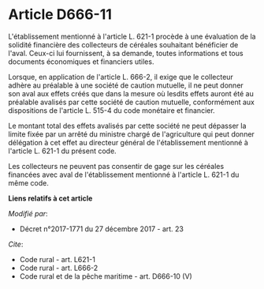# Article D666-11

L'établissement mentionné à l'article L. 621-1 procède à une évaluation de la solidité financière des collecteurs de céréales
souhaitant bénéficier de l'aval. Ceux-ci lui fournissent, à sa demande, toutes informations et tous documents économiques et
financiers utiles.

Lorsque, en application de l'article L. 666-2, il exige que le collecteur adhère au préalable à une société de caution
mutuelle, il ne peut donner son aval aux effets créés que dans la mesure où lesdits effets auront été au préalable avalisés
par cette société de caution mutuelle, conformément aux dispositions de l'article L. 515-4 du code monétaire et financier.

Le montant total des effets avalisés par cette société ne peut dépasser la limite fixée par un arrêté du ministre chargé de
l'agriculture qui peut donner délégation à cet effet au directeur général de l'établissement mentionné à l'article L. 621-1
du présent code.

Les collecteurs ne peuvent pas consentir de gage sur les céréales financées avec aval de l'établissement mentionné à
l'article L. 621-1 du même code.

**Liens relatifs à cet article**

_Modifié par_:

  - Décret n°2017-1771 du 27 décembre 2017 - art. 23

_Cite_:

  - Code rural - art. L621-1
  - Code rural - art. L666-2
  - Code rural et de la pêche maritime - art. D666-10 (V)
